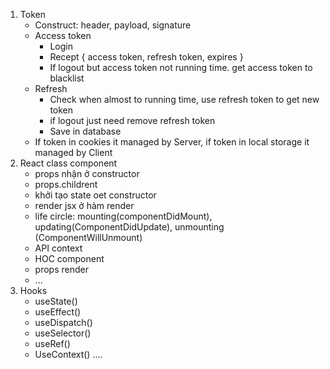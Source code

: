 1. Token
    - Construct: header, payload, signature
    - Access token
        - Login
        - Recept { access token, refresh token, expires }
        - If logout but access token not running time. get access token to blacklist
    - Refresh 
        - Check when almost to running time, use refresh token to get new token
        - if logout just need remove refresh token
        - Save in database
    - If token in cookies it managed by Server, if token in local storage it managed by Client
2. React class component
    - props nhận ở constructor
    - props.childrent
    - khởi tạo state oet constructor
    - render jsx ở hàm render
    - life circle: mounting(componentDidMount), updating(ComponentDidUpdate), unmounting (ComponentWillUnmount)
    - API context
    - HOC component
    - props render
    - ...
3. Hooks
    - useState()
    - useEffect()
    - useDispatch()
    - useSelector()
    - useRef()
    - UseContext()
    ....